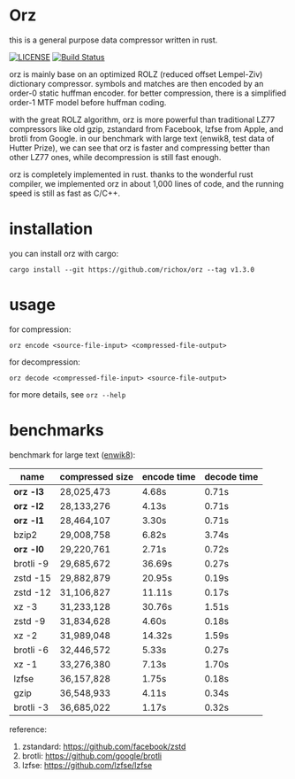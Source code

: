 Orz
===
this is a general purpose data compressor written in rust.

[![LICENSE](https://img.shields.io/badge/license-MIT-000000.svg)](https://github.com/richox/orz/blob/master/LICENSE)
[![Build Status](https://travis-ci.org/richox/orz.svg?branch=master)](https://travis-ci.org/richox/orz)

orz is mainly base on an optimized ROLZ (reduced offset Lempel-Ziv) dictionary compressor. symbols and matches are then encoded by an order-0 static huffman encoder. for better compression, there is a simplified order-1 MTF model before huffman coding.

with the great ROLZ algorithm, orz is more powerful than traditional LZ77 compressors like old gzip, zstandard from Facebook, lzfse from Apple, and brotli from Google. in our benchmark with large text (enwik8, test data of Hutter Prize), we can see that orz is faster and compressing better than other LZ77 ones, while decompression is still fast enough.

orz is completely implemented in rust. thanks to the wonderful rust compiler, we implemented orz in about 1,000 lines of code, and the running speed is still as fast as C/C++.

installation
============
you can install orz with cargo:

    cargo install --git https://github.com/richox/orz --tag v1.3.0

usage
=====

for compression:

    orz encode <source-file-input> <compressed-file-output>

for decompression:

    orz decode <compressed-file-input> <source-file-output>

for more details, see `orz --help`

benchmarks
==========
benchmark for large text ([enwik8](http://mattmahoney.net/dc/text)):

| name        | compressed size | encode time | decode time |
|-------------|-----------------|-------------|-------------|
| **orz -l3** | 28,025,473      | 4.68s       | 0.71s       |
| **orz -l2** | 28,133,276      | 4.13s       | 0.71s       |
| **orz -l1** | 28,464,107      | 3.30s       | 0.71s       |
| bzip2       | 29,008,758      | 6.82s       | 3.74s       |
| **orz -l0** | 29,220,761      | 2.71s       | 0.72s       |
| brotli -9   | 29,685,672      | 36.69s      | 0.27s       |
| zstd -15    | 29,882,879      | 20.95s      | 0.19s       |
| zstd -12    | 31,106,827      | 11.11s      | 0.17s       |
| xz -3       | 31,233,128      | 30.76s      | 1.51s       |
| zstd -9     | 31,834,628      | 4.60s       | 0.18s       |
| xz -2       | 31,989,048      | 14.32s      | 1.59s       |
| brotli -6   | 32,446,572      | 5.33s       | 0.27s       |
| xz -1       | 33,276,380      | 7.13s       | 1.70s       |
| lzfse       | 36,157,828      | 1.75s       | 0.18s       |
| gzip        | 36,548,933      | 4.11s       | 0.34s       |
| brotli -3   | 36,685,022      | 1.17s       | 0.32s       |

reference:
1. zstandard: https://github.com/facebook/zstd
2. brotli: https://github.com/google/brotli
3. lzfse: https://github.com/lzfse/lzfse
